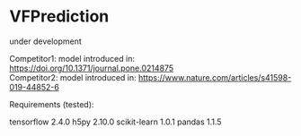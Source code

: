 # VFPrediction
 under development


Competitor1: model introduced in: https://doi.org/10.1371/journal.pone.0214875 </br>
Competitor2: model introduced in: https://www.nature.com/articles/s41598-019-44852-6


Requirements (tested): 

tensorflow              2.4.0
h5py                    2.10.0
scikit-learn            1.0.1
pandas                  1.1.5